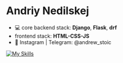# Andriy Nedilskej
* :computer: core backend stack: **Django**, **Flask**, **drf** 
* frontend stack: **HTML-CSS-JS**
*   :newspaper: Instagram | Telegram: @andrew_stoic



[![My Skills](https://skillicons.dev/icons?i=js,html,css,git,docker,vim)](https://skillicons.dev)

